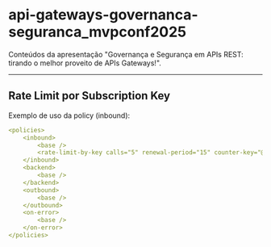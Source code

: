 # api-gateways-governanca-seguranca_mvpconf2025
Conteúdos da apresentação "Governança e Segurança em APIs REST: tirando o melhor proveito de APIs Gateways!".

---

## Rate Limit por Subscription Key

Exemplo de uso da policy <rate-limit-by-key> (inbound):

```yaml
<policies>
    <inbound>
        <base />
        <rate-limit-by-key calls="5" renewal-period="15" counter-key="@(context.Subscription.Id)" />
    </inbound>
    <backend>
        <base />
    </backend>
    <outbound>
        <base />
    </outbound>
    <on-error>
        <base />
    </on-error>
</policies>
```
